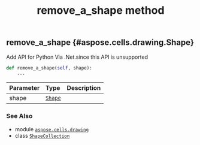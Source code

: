 ﻿---
title: remove_a_shape method
second_title: Aspose.Cells for Python via .NET API References
description: 
type: docs
weight: 460
url: /aspose.cells.drawing/shapecollection/remove_a_shape/
is_root: false
---

## remove_a_shape {#aspose.cells.drawing.Shape}

Add API for Python Via .Net.since this API is unsupported



```python
def remove_a_shape(self, shape):
    ...
```


| Parameter | Type | Description |
| :- | :- | :- |
| shape | [`Shape`](/cells/python-net/aspose.cells.drawing/shape) |  |



### See Also
* module [`aspose.cells.drawing`](../../)
* class [`ShapeCollection`](/cells/python-net/aspose.cells.drawing/shapecollection)
